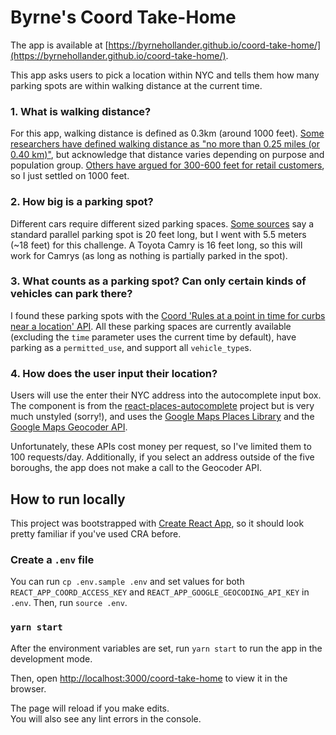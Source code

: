 # Byrne's Coord Take-Home

The app is available at [https://byrnehollander.github.io/coord-take-home/](https://byrnehollander.github.io/coord-take-home/).

This app asks users to pick a location within NYC and tells them how many parking spots are within walking distance at the current time. 

### 1. What is walking distance?

For this app, walking distance is defined as 0.3km (around 1000 feet). [Some researchers have defined walking distance as "no more than 0.25 miles (or 0.40 km)"](https://www.ncbi.nlm.nih.gov/pmc/articles/PMC3377942/), but acknowledge that distance varies depending on  purpose and population group. [Others have argued for 300-600 feet for retail customers](https://trid.trb.org/view/859431#:~:text=There%20is%20a%20lack%20of,as%20great%20as%202%2C000%20feet.), so I just settled on 1000 feet.

### 2. How big is a parking spot?

Different cars require different sized parking spaces. [Some sources](https://franklinst.com/how-large-is-a-parking-space/) say a standard parallel parking spot is 20 feet long, but I went with 5.5 meters (~18 feet) for this challenge. A Toyota Camry is 16 feet long, so this will work for Camrys (as long as nothing is partially parked in the spot).

### 3. What counts as a parking spot? Can only certain kinds of vehicles can park there?

I found these parking spots with the [Coord 'Rules at a point in time for curbs near a location' API](https://www.coord.com/api#/reference/0/rules-at-a-point-in-time-for-curbs-near-a-location/find-the-rules-for-curbs-near-a-location-at-a-certain-time). All these parking spaces are currently available (excluding the `time` parameter uses the current time by default), have parking as a `permitted_use`, and support all `vehicle_type`s.


### 4. How does the user input their location?

Users will use the enter their NYC address into the autocomplete input box. The component is from the [react-places-autocomplete](https://github.com/hibiken/react-places-autocomplete) project but is very much unstyled (sorry!), and uses the [Google Maps Places Library](https://developers.google.com/maps/documentation/javascript/places) and the [Google Maps Geocoder API](https://developers.google.com/maps/documentation/javascript/geocoding).

Unfortunately, these APIs cost money per request, so I've limited them to 100 requests/day. Additionally, if you select an address outside of the five boroughs, the app does not make a call to the Geocoder API.
## How to run locally

This project was bootstrapped with [Create React App](https://github.com/facebook/create-react-app), so it should look pretty familiar if you've used CRA before.

### Create a `.env` file

You can run `cp .env.sample .env` and set values for both `REACT_APP_COORD_ACCESS_KEY` and `REACT_APP_GOOGLE_GEOCODING_API_KEY` in `.env`. Then, run `source .env`.
### `yarn start`

After the environment variables are set, run `yarn start` to run the app in the development mode.

Then, open [http://localhost:3000/coord-take-home](http://localhost:3000/coord-take-home) to view it in the browser.

The page will reload if you make edits.\
You will also see any lint errors in the console.
